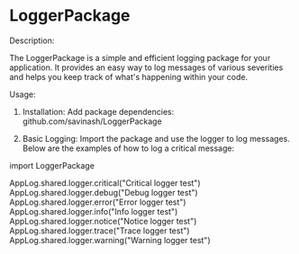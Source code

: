 # LoggerPackage

Description:

The LoggerPackage is a simple and efficient logging package for your application. 
It provides an easy way to log messages of various severities and helps you keep track of what's happening within your code.

Usage:
1. Installation:
Add package dependencies:
github.com/savinash/LoggerPackage

2. Basic Logging:
Import the package and use the logger to log messages. Below are the examples of how to log a critical message:

import LoggerPackage

AppLog.shared.logger.critical("Critical logger test")
AppLog.shared.logger.debug("Debug logger test")
AppLog.shared.logger.error("Error logger test")
AppLog.shared.logger.info("Info logger test")
AppLog.shared.logger.notice("Notice logger test")
AppLog.shared.logger.trace("Trace logger test")
AppLog.shared.logger.warning("Warning logger test")


